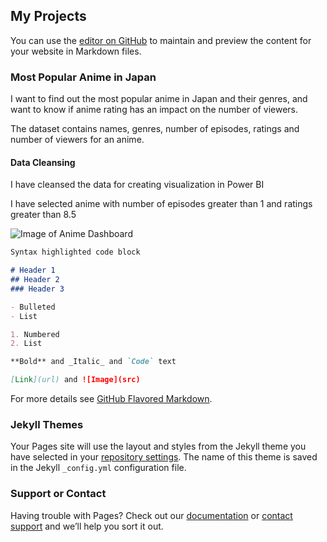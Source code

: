 ## My Projects

You can use the [editor on GitHub](https://github.com/kamalpreetsinghh/My-Portfolio/edit/gh-pages/index.md) to maintain and preview the content for your website in Markdown files.

### Most Popular Anime in Japan

I want to find out the most popular anime in Japan and their genres, and want to know if anime rating has an impact on the number of viewers.

The dataset contains names, genres, number of episodes, ratings and number of viewers for an anime.

#### Data Cleansing

I have cleansed the data for creating visualization in Power BI

I have selected anime with number of episodes greater than 1 and ratings greater than 8.5

![Image of Anime Dashboard](https://user-images.githubusercontent.com/88215400/127746305-0743fb4d-0a0a-4d1d-bd60-8a0aa6ff35ae.png)

```markdown
Syntax highlighted code block

# Header 1
## Header 2
### Header 3

- Bulleted
- List

1. Numbered
2. List

**Bold** and _Italic_ and `Code` text

[Link](url) and ![Image](src)
```

For more details see [GitHub Flavored Markdown](https://guides.github.com/features/mastering-markdown/).

### Jekyll Themes

Your Pages site will use the layout and styles from the Jekyll theme you have selected in your [repository settings](https://github.com/kamalpreetsinghh/My-Portfolio/settings/pages). The name of this theme is saved in the Jekyll `_config.yml` configuration file.

### Support or Contact

Having trouble with Pages? Check out our [documentation](https://docs.github.com/categories/github-pages-basics/) or [contact support](https://support.github.com/contact) and we’ll help you sort it out.
